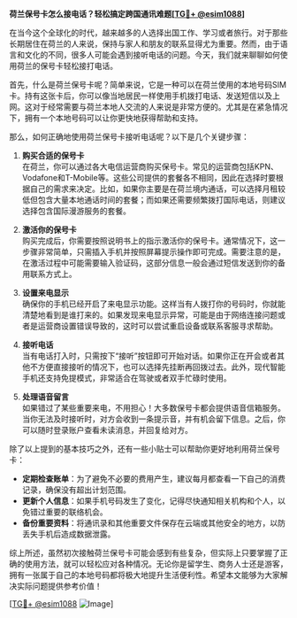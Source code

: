 **荷兰保号卡怎么接电话？轻松搞定跨国通讯难题[[TG💪+ @esim1088](https://t.me/s/esim1088)]**

在当今这个全球化的时代，越来越多的人选择出国工作、学习或者旅行。对于那些长期居住在荷兰的人来说，保持与家人和朋友的联系显得尤为重要。然而，由于语言和文化的不同，很多人可能会遇到接听电话的问题。今天，我们就来聊聊如何使用荷兰的保号卡轻松接打电话。

首先，什么是荷兰保号卡呢？简单来说，它是一种可以在荷兰使用的本地号码SIM卡。持有这张卡后，你可以像当地居民一样使用手机拨打电话、发送短信以及上网。这对于经常需要与荷兰本地人交流的人来说是非常方便的。尤其是在紧急情况下，拥有一个本地号码可以让你更快地获得帮助和支持。

那么，如何正确地使用荷兰保号卡接听电话呢？以下是几个关键步骤：

1. **购买合适的保号卡**  
   在荷兰，你可以通过各大电信运营商购买保号卡。常见的运营商包括KPN、Vodafone和T-Mobile等。这些公司提供的套餐各不相同，因此在选择时要根据自己的需求来决定。比如，如果你主要是在荷兰境内通话，可以选择月租较低但包含大量本地通话时间的套餐；而如果还需要频繁拨打国际电话，则建议选择包含国际漫游服务的套餐。

2. **激活你的保号卡**  
   购买完成后，你需要按照说明书上的指示激活你的保号卡。通常情况下，这一步骤非常简单，只需插入手机并按照屏幕提示操作即可完成。需要注意的是，在激活过程中可能需要输入验证码，这部分信息一般会通过短信发送到你的备用联系方式上。

3. **设置来电显示**  
   确保你的手机已经开启了来电显示功能。这样当有人拨打你的号码时，你就能清楚地看到是谁打来的。如果发现来电显示异常，可能是由于网络连接问题或者是运营商设置错误导致的，这时可以尝试重启设备或联系客服寻求帮助。

4. **接听电话**  
   当有电话打入时，只需按下“接听”按钮即可开始对话。如果你正在开会或者其他不方便直接接听的情况下，也可以选择先挂断再回拨过去。此外，现代智能手机还支持免提模式，非常适合在驾驶或者双手忙碌时使用。

5. **处理语音留言**  
   如果错过了某些重要来电，不用担心！大多数保号卡都会提供语音信箱服务。当你无法及时接听时，对方会收到一条提示音，并有机会留下信息。之后，你可以随时登录账户查看未读消息，并回复给对方。

除了以上提到的基本技巧之外，还有一些小贴士可以帮助你更好地利用荷兰保号卡：

- **定期检查账单**：为了避免不必要的费用产生，建议每月都查看一下自己的消费记录，确保没有超出计划范围。
- **更新个人信息**：如果手机号码发生了变化，记得尽快通知相关机构和个人，以免错过重要的联络机会。
- **备份重要资料**：将通讯录和其他重要文件保存在云端或其他安全的地方，以防丢失手机后造成数据泄露。

综上所述，虽然初次接触荷兰保号卡可能会感到有些复杂，但实际上只要掌握了正确的使用方法，就可以轻松应对各种情况。无论你是留学生、商务人士还是游客，拥有一张属于自己的本地号码都将极大地提升生活便利性。希望本文能够为大家解决实际问题提供参考价值！

[[TG💪+ @esim1088](https://t.me/s/esim1088) ![Image](https://i.postimg.cc/4NQfJmqS/Snipaste-2025-05-13-00-14-12.png)]